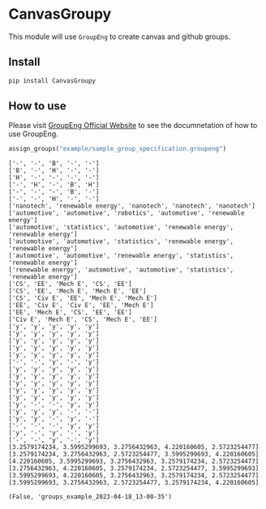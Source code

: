 CanvasGroupy
================

<!-- WARNING: THIS FILE WAS AUTOGENERATED! DO NOT EDIT! -->

This module will use `GroupEng` to create canvas and github groups.

## Install

``` sh
pip install CanvasGroupy
```

## How to use

Please visit [GroupEng Official Website](https://groupeng.org/) to see
the documnetation of how to use GroupEng.

``` python
assign_groups("example/sample_group_specification.groupeng")
```

    ['-', '-', 'B', '-', '-']
    ['B', '-', 'H', '-', '-']
    ['H', '-', '-', '-', '-']
    ['-', 'H', '-', 'B', 'H']
    ['-', '-', '-', 'B', '-']
    ['-', '-', 'H', '-', '-']
    ['nanotech', 'renewable energy', 'nanotech', 'nanotech', 'nanotech']
    ['automotive', 'automotive', 'robotics', 'automotive', 'renewable energy']
    ['automotive', 'statistics', 'automotive', 'renewable energy', 'renewable energy']
    ['automotive', 'automotive', 'statistics', 'renewable energy', 'renewable energy']
    ['automotive', 'automotive', 'renewable energy', 'statistics', 'renewable energy']
    ['renewable energy', 'automotive', 'automotive', 'statistics', 'renewable energy']
    ['CS', 'EE', 'Mech E', 'CS', 'EE']
    ['CS', 'EE', 'Mech E', 'Mech E', 'EE']
    ['CS', 'Civ E', 'EE', 'Mech E', 'Mech E']
    ['EE', 'Civ E', 'Civ E', 'EE', 'Mech E']
    ['EE', 'Mech E', 'CS', 'EE', 'EE']
    ['Civ E', 'Mech E', 'CS', 'Mech E', 'EE']
    ['y', 'y', 'y', 'y', 'y']
    ['y', 'y', 'y', 'y', 'y']
    ['y', 'y', 'y', 'y', 'y']
    ['y', 'y', 'y', 'y', 'y']
    ['y', 'y', 'y', 'y', 'y']
    ['-', '-', 'y', '-', 'y']
    ['y', 'y', 'y', 'y', 'y']
    ['y', 'y', 'y', 'y', 'y']
    ['y', 'y', 'y', 'y', 'y']
    ['y', 'y', 'y', 'y', 'y']
    ['y', 'y', 'y', 'y', 'y']
    ['y', '-', '-', 'y', 'y']
    ['y', 'y', 'y', '-', '-']
    ['y', 'y', '-', 'y', '-']
    ['-', '-', '-', 'y', 'y']
    ['y', '-', 'y', '-', 'y']
    ['-', '-', 'y', '-', 'y']
    [3.2579174234, 3.5995299693, 3.2756432963, 4.220160605, 2.5723254477]
    [3.2579174234, 3.2756432963, 2.5723254477, 3.5995299693, 4.220160605]
    [4.220160605, 3.5995299693, 3.2756432963, 3.2579174234, 2.5723254477]
    [3.2756432963, 4.220160605, 3.2579174234, 2.5723254477, 3.5995299693]
    [3.5995299693, 4.220160605, 3.2756432963, 3.2579174234, 2.5723254477]
    [3.5995299693, 3.2756432963, 2.5723254477, 3.2579174234, 4.220160605]

    (False, 'groups_example_2023-04-18_13-00-35')
